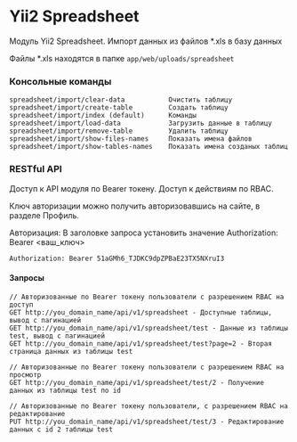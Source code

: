# Yii2 Spreadsheet

Модуль Yii2 Spreadsheet. Импорт данных из файлов *.xls в базу данных

Файлы *.xls находятся в папке `app/web/uploads/spreadsheet`

### Консольные команды
```                  
spreadsheet/import/clear-data           Очистить таблицу
spreadsheet/import/create-table         Создать таблицу
spreadsheet/import/index (default)      Команды
spreadsheet/import/load-data            Загрузить данные в таблицу
spreadsheet/import/remove-table         Удалить таблицу
spreadsheet/import/show-files-names     Показать имена файлов
spreadsheet/import/show-tables-names    Показать имена созданых таблиц

```

### RESTful API
Доступ к API модуля по Bearer токену. Доступ к действиям по RBAC.
 
Ключ авторизации можно получить авторизовавшись на сайте, в разделе Профиль.

Авторизация: В заголовке запроса установить значение Authorization: Bearer <ваш_ключ>
```
Authorization: Bearer 51aGMh6_TJDKC9dpZPBaE23TX5NXruI3
```

#### Запросы
```
// Авторизованные по Bearer токену пользователи с разрешением RBAC на доступ
GET http://you_domain_name/api/v1/spreadsheet - Доступные таблицы, вывод с пагинацией
GET http://you_domain_name/api/v1/spreadsheet/test - Данные из таблицы test, вывод с пагинацией
GET http://you_domain_name/api/v1/spreadsheet/test?page=2 - Вторая страница данных из таблицы test

// Авторизованные по Bearer токену пользователи с разрешением RBAC на просмотр
GET http://you_domain_name/api/v1/spreadsheet/test/2 - Получение данных из таблицы test по id

// Авторизованные по Bearer токену пользователи, с разрешением RBAC на редактирование
PUT http://you_domain_name/api/v1/spreadsheet/test/3 - Редактирование данных с id 2 таблицы test
```

